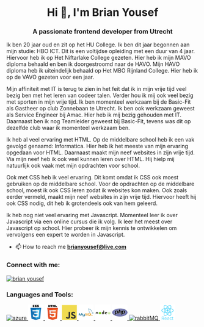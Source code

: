 <h1 align="center">Hi 👋, I'm Brian Yousef</h1>
<h3 align="center">A passionate frontend developer from Utrecht</h3>

Ik ben 20 jaar oud en zit op het HU College.
Ik ben dit jaar begonnen aan mijn studie: HBO ICT. Dit is een voltijdse opleiding met een duur van 4 jaar.
Hiervoor heb ik op Het Niftarlake College gezeten. Hier heb ik mijn MAVO diploma behaald en ben ik doorgestroomd naar de HAVO.
Mijn HAVO diploma heb ik uiteindelijk behaald op Het MBO Rijnland College. Hier heb ik op de VAVO gezeten voor een jaar.

Mijn affiniteit met IT is terug te zien in het feit dat ik in mijn vrije tijd veel bezig ben met het leren van codeer talen.
Verder hou ik mij ook veel bezig met sporten in mijn vrije tijd.
Ik ben momenteel werkzaam bij de Basic-Fit als Gastheer op club Zonnebaan te Utrecht.
Ik ben ook werkzaam geweest als Service Engineer bij Amac. Hier heb ik mij bezig gehouden met IT.
Daarnaast ben ik nog Teamleider geweest bij Basic-Fit, tevens was dit op dezelfde club waar ik momenteel werkzaam ben.

Ik heb al veel ervaring met HTML. Op de middelbare school heb ik een vak gevolgd genaamd: Informatica.
Hier heb ik het meeste van mijn ervaring opgedaan voor HTML. Daarnaast maakt mijn neef websites in zijn vrije tijd.
Via mijn neef heb ik ook veel kunnen leren over HTML. Hij hielp mij natuurlijk ook vaak met mijn opdrachten voor school.

Ook met CSS heb ik veel ervaring. Dit komt omdat ik CSS ook moest gebruiken op de middelbare school.
Voor de opdrachten op de middelbare school, moest ik ook CSS leren zodat ik websites kon maken.
Ook zoals eerder vermeld, maakt mijn neef websites in zijn vrije tijd.
Hiervoor heeft hij ook CSS nodig, dit heb ik grotendeels ook van hem geleerd.

Ik heb nog niet veel ervaring met Javascript. Momenteel leer ik over Javascript via een online cursus die ik volg.
Ik leer het meest over Javascript op school. Hier probeer ik mijn kennis te ontwikkelen om vervolgens een expert te worden in Javascript.

- 📫 How to reach me **brianyousef@live.com**

<h3 align="left">Connect with me:</h3>
<p align="left">
<a href="https://linkedin.com/in/brianyousef" target="blank"><img align="center" src="https://raw.githubusercontent.com/rahuldkjain/github-profile-readme-generator/master/src/images/icons/Social/linked-in-alt.svg" alt="brian yousef" height="30" width="40" /></a>
</p>

<h3 align="left">Languages and Tools:</h3>
<p align="left"> <a href="https://azure.microsoft.com/en-in/" target="_blank" rel="noreferrer"> <img src="https://www.vectorlogo.zone/logos/microsoft_azure/microsoft_azure-icon.svg" alt="azure" width="40" height="40"/> </a> <a href="https://www.w3schools.com/css/" target="_blank" rel="noreferrer"> <img src="https://raw.githubusercontent.com/devicons/devicon/master/icons/css3/css3-original-wordmark.svg" alt="css3" width="40" height="40"/> </a> <a href="https://www.w3.org/html/" target="_blank" rel="noreferrer"> <img src="https://raw.githubusercontent.com/devicons/devicon/master/icons/html5/html5-original-wordmark.svg" alt="html5" width="40" height="40"/> </a> <a href="https://developer.mozilla.org/en-US/docs/Web/JavaScript" target="_blank" rel="noreferrer"> <img src="https://raw.githubusercontent.com/devicons/devicon/master/icons/javascript/javascript-original.svg" alt="javascript" width="40" height="40"/> </a> <a href="https://www.mysql.com/" target="_blank" rel="noreferrer"> <img src="https://raw.githubusercontent.com/devicons/devicon/master/icons/mysql/mysql-original-wordmark.svg" alt="mysql" width="40" height="40"/> </a> <a href="https://nodejs.org" target="_blank" rel="noreferrer"> <img src="https://raw.githubusercontent.com/devicons/devicon/master/icons/nodejs/nodejs-original-wordmark.svg" alt="nodejs" width="40" height="40"/> </a> <a href="https://www.php.net" target="_blank" rel="noreferrer"> <img src="https://raw.githubusercontent.com/devicons/devicon/master/icons/php/php-original.svg" alt="php" width="40" height="40"/> </a> <a href="https://www.rabbitmq.com" target="_blank" rel="noreferrer"> <img src="https://www.vectorlogo.zone/logos/rabbitmq/rabbitmq-icon.svg" alt="rabbitMQ" width="40" height="40"/> </a> <a href="https://reactjs.org/" target="_blank" rel="noreferrer"> <img src="https://raw.githubusercontent.com/devicons/devicon/master/icons/react/react-original-wordmark.svg" alt="react" width="40" height="40"/> </a> </p>
